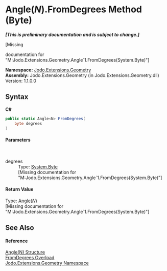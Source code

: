 # Angle(*N*).FromDegrees Method (Byte)
 _**\[This is preliminary documentation and is subject to change.\]**_

\[Missing <summary> documentation for "M:Jodo.Extensions.Geometry.Angle`1.FromDegrees(System.Byte)"\]

**Namespace:**&nbsp;<a href="N_Jodo_Extensions_Geometry">Jodo.Extensions.Geometry</a><br />**Assembly:**&nbsp;Jodo.Extensions.Geometry (in Jodo.Extensions.Geometry.dll) Version: 1.1.0.0

## Syntax

**C#**<br />
``` C#
public static Angle<N> FromDegrees(
	byte degrees
)
```


#### Parameters
&nbsp;<dl><dt>degrees</dt><dd>Type: <a href="https://docs.microsoft.com/dotnet/api/system.byte" target="_blank" rel="noopener noreferrer">System.Byte</a><br />\[Missing <param name="degrees"/> documentation for "M:Jodo.Extensions.Geometry.Angle`1.FromDegrees(System.Byte)"\]</dd></dl>

#### Return Value
Type: <a href="T_Jodo_Extensions_Geometry_Angle_1">Angle</a>(<a href="T_Jodo_Extensions_Geometry_Angle_1">*N*</a>)<br />\[Missing <returns> documentation for "M:Jodo.Extensions.Geometry.Angle`1.FromDegrees(System.Byte)"\]

## See Also


#### Reference
<a href="T_Jodo_Extensions_Geometry_Angle_1">Angle(N) Structure</a><br /><a href="Overload_Jodo_Extensions_Geometry_Angle_1_FromDegrees">FromDegrees Overload</a><br /><a href="N_Jodo_Extensions_Geometry">Jodo.Extensions.Geometry Namespace</a><br />